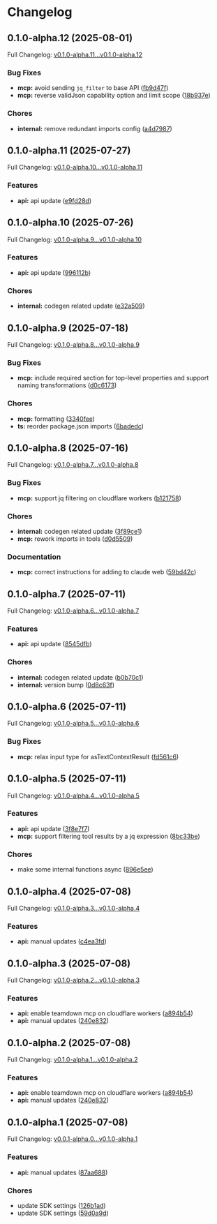 # Changelog

## 0.1.0-alpha.12 (2025-08-01)

Full Changelog: [v0.1.0-alpha.11...v0.1.0-alpha.12](https://github.com/teardown-dev/stainless-typescript/compare/v0.1.0-alpha.11...v0.1.0-alpha.12)

### Bug Fixes

* **mcp:** avoid sending `jq_filter` to base API ([fb9d47f](https://github.com/teardown-dev/stainless-typescript/commit/fb9d47f8f2c07fa1260b762edfe4088d2f1237fd))
* **mcp:** reverse validJson capability option and limit scope ([18b937e](https://github.com/teardown-dev/stainless-typescript/commit/18b937ee00e1a57e4ec79c42cdcee4678ffd1cf9))


### Chores

* **internal:** remove redundant imports config ([a4d7987](https://github.com/teardown-dev/stainless-typescript/commit/a4d798762de1f889dd40e2123b1aa5ea54ed940e))

## 0.1.0-alpha.11 (2025-07-27)

Full Changelog: [v0.1.0-alpha.10...v0.1.0-alpha.11](https://github.com/teardown-dev/stainless-typescript/compare/v0.1.0-alpha.10...v0.1.0-alpha.11)

### Features

* **api:** api update ([e9fd28d](https://github.com/teardown-dev/stainless-typescript/commit/e9fd28dc3008d0085cfcdc3a3a189d625a86a3ec))

## 0.1.0-alpha.10 (2025-07-26)

Full Changelog: [v0.1.0-alpha.9...v0.1.0-alpha.10](https://github.com/teardown-dev/stainless-typescript/compare/v0.1.0-alpha.9...v0.1.0-alpha.10)

### Features

* **api:** api update ([996112b](https://github.com/teardown-dev/stainless-typescript/commit/996112bb38cc36fa47b76a156395a1bd86d595d7))


### Chores

* **internal:** codegen related update ([e32a509](https://github.com/teardown-dev/stainless-typescript/commit/e32a509af6a0cf9d9bcb5644add826395d6c2e14))

## 0.1.0-alpha.9 (2025-07-18)

Full Changelog: [v0.1.0-alpha.8...v0.1.0-alpha.9](https://github.com/teardown-dev/stainless-typescript/compare/v0.1.0-alpha.8...v0.1.0-alpha.9)

### Bug Fixes

* **mcp:** include required section for top-level properties and support naming transformations ([d0c6173](https://github.com/teardown-dev/stainless-typescript/commit/d0c6173f4350bcb890316b68e5a51e8f13900f39))


### Chores

* **mcp:** formatting ([3340fee](https://github.com/teardown-dev/stainless-typescript/commit/3340feec921562612a9c79e58b3aaf8fde15c608))
* **ts:** reorder package.json imports ([6badedc](https://github.com/teardown-dev/stainless-typescript/commit/6badedcd15dbf3368e70d76e3d05de3fe04afe7e))

## 0.1.0-alpha.8 (2025-07-16)

Full Changelog: [v0.1.0-alpha.7...v0.1.0-alpha.8](https://github.com/teardown-dev/stainless-typescript/compare/v0.1.0-alpha.7...v0.1.0-alpha.8)

### Bug Fixes

* **mcp:** support jq filtering on cloudflare workers ([b121758](https://github.com/teardown-dev/stainless-typescript/commit/b1217580e6c37d802fc4ea879b3b61af67c7e50b))


### Chores

* **internal:** codegen related update ([3f89ce1](https://github.com/teardown-dev/stainless-typescript/commit/3f89ce12ad968adace28d9623edf216d82b75cad))
* **mcp:** rework imports in tools ([d0d5509](https://github.com/teardown-dev/stainless-typescript/commit/d0d5509df571412f709c74b8ea01db6a494b8d65))


### Documentation

* **mcp:** correct instructions for adding to claude web ([59bd42c](https://github.com/teardown-dev/stainless-typescript/commit/59bd42ce5480408663dfafc6b62a2c4ab3d05e10))

## 0.1.0-alpha.7 (2025-07-11)

Full Changelog: [v0.1.0-alpha.6...v0.1.0-alpha.7](https://github.com/teardown-dev/stainless-typescript/compare/v0.1.0-alpha.6...v0.1.0-alpha.7)

### Features

* **api:** api update ([8545dfb](https://github.com/teardown-dev/stainless-typescript/commit/8545dfbdf751d294e2613be645de10f1da6c2dc0))


### Chores

* **internal:** codegen related update ([b0b70c1](https://github.com/teardown-dev/stainless-typescript/commit/b0b70c1d6f100fde4d4d7924450458e0a18b2209))
* **internal:** version bump ([0d8c63f](https://github.com/teardown-dev/stainless-typescript/commit/0d8c63f6cea7b798100c7ba14a5c5ff61ab913d8))

## 0.1.0-alpha.6 (2025-07-11)

Full Changelog: [v0.1.0-alpha.5...v0.1.0-alpha.6](https://github.com/teardown-dev/stainless-typescript/compare/v0.1.0-alpha.5...v0.1.0-alpha.6)

### Bug Fixes

* **mcp:** relax input type for asTextContextResult ([fd561c6](https://github.com/teardown-dev/stainless-typescript/commit/fd561c6a6e622644059cf24906095dc37afb8e41))

## 0.1.0-alpha.5 (2025-07-11)

Full Changelog: [v0.1.0-alpha.4...v0.1.0-alpha.5](https://github.com/teardown-dev/stainless-typescript/compare/v0.1.0-alpha.4...v0.1.0-alpha.5)

### Features

* **api:** api update ([3f8e7f7](https://github.com/teardown-dev/stainless-typescript/commit/3f8e7f7d6cbb79bc62062d7fdea7c42fdcac7a2c))
* **mcp:** support filtering tool results by a jq expression ([8bc33be](https://github.com/teardown-dev/stainless-typescript/commit/8bc33be9bd2c4d470876bb55895adc7dceb1db27))


### Chores

* make some internal functions async ([896e5ee](https://github.com/teardown-dev/stainless-typescript/commit/896e5eea9fb1f490d86fa8179ff39a013964f7ec))

## 0.1.0-alpha.4 (2025-07-08)

Full Changelog: [v0.1.0-alpha.3...v0.1.0-alpha.4](https://github.com/teardown-dev/stainless-typescript/compare/v0.1.0-alpha.3...v0.1.0-alpha.4)

### Features

* **api:** manual updates ([c4ea3fd](https://github.com/teardown-dev/stainless-typescript/commit/c4ea3fde5e755c74b585c77c113d0c1628c18626))

## 0.1.0-alpha.3 (2025-07-08)

Full Changelog: [v0.1.0-alpha.2...v0.1.0-alpha.3](https://github.com/teardown-dev/stainless-typescript/compare/v0.1.0-alpha.2...v0.1.0-alpha.3)

### Features

* **api:** enable teamdown mcp on cloudflare workers ([a894b54](https://github.com/teardown-dev/stainless-typescript/commit/a894b541aeae588fe722ccf2674774a806db4db1))
* **api:** manual updates ([240e832](https://github.com/teardown-dev/stainless-typescript/commit/240e8326f40a008f13102495c8811c1baf87ad9c))

## 0.1.0-alpha.2 (2025-07-08)

Full Changelog: [v0.1.0-alpha.1...v0.1.0-alpha.2](https://github.com/teardown-dev/stainless-typescript/compare/v0.1.0-alpha.1...v0.1.0-alpha.2)

### Features

* **api:** enable teamdown mcp on cloudflare workers ([a894b54](https://github.com/teardown-dev/stainless-typescript/commit/a894b541aeae588fe722ccf2674774a806db4db1))
* **api:** manual updates ([240e832](https://github.com/teardown-dev/stainless-typescript/commit/240e8326f40a008f13102495c8811c1baf87ad9c))

## 0.1.0-alpha.1 (2025-07-08)

Full Changelog: [v0.0.1-alpha.0...v0.1.0-alpha.1](https://github.com/teardown-dev/stainless-typescript/compare/v0.0.1-alpha.0...v0.1.0-alpha.1)

### Features

* **api:** manual updates ([87aa688](https://github.com/teardown-dev/stainless-typescript/commit/87aa6882037af1e35b9873eaba41f10519bb1f45))


### Chores

* update SDK settings ([126b1ad](https://github.com/teardown-dev/stainless-typescript/commit/126b1adb239275302f071ffc214acbb0036ffe5b))
* update SDK settings ([59d0a9d](https://github.com/teardown-dev/stainless-typescript/commit/59d0a9de3568e0bfbe09e4cf1db6331c2e7b44bb))

